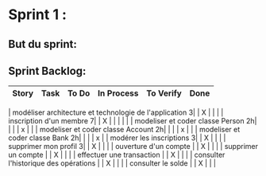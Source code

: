 # Sprint 1 :

## But du sprint:

## Sprint Backlog:
| Story | Task | To Do | In Process | To Verify | Done |
|:-----------|------------:|:------------:|:------------:|:------------:|:------------:|

| modéliser architecture et technologie de l'application 3|  | X | | |
| inscription d'un membre 7|  | X | | | |
|   | modeliser et coder classe Person 2h| | | | x |
|   | modeliser et coder classe Account 2h|  | | | x |
|   | modeliser et coder classe Bank 2h|  |  | | x |
| modérer les inscriptions 3|  | X | | |
| supprimer mon profil 3|  | X | | |
| ouverture d'un compte |  | X | | |
| supprimer un compte |  | X | | |
| effectuer une transaction |  | X | | |
| consulter l'historique des opérations |  | X | | |
| consulter le solde |  | X | | |